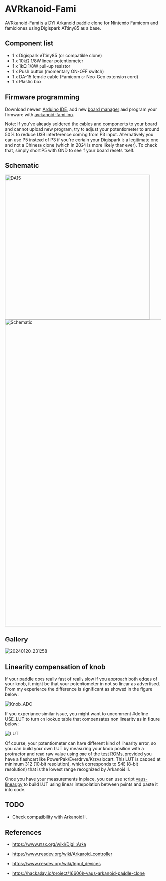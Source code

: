 # AVRkanoid-Fami
AVRkanoid-Fami is a DYI Arkanoid paddle clone for Nintendo Famicom and famiclones using Digispark ATtiny85 as a base.

## Component list
* 1 x Digispark ATtiny85 (or compatible clone)
* 1 x 10kΩ 1/8W linear potentiometer
* 1 x 1kΩ 1/8W pull-up resistor
* 1 x Push button (momentary ON-OFF switch)
* 1 x DA-15 female cable (Famicom or Neo-Geo extension cord)
* 1 x Plastic box

## Firmware programming
Download newest [Arduino IDE](https://www.arduino.cc/en/software), add new [board manager](https://github.com/SpenceKonde/ATTinyCore/blob/v2.0.0-devThis-is-the-head-submit-PRs-against-this/Installation.md) and program your firmware with [avrkanoid-fami.ino](avrkanoid-fami.ino).

Note: If you've already soldered the cables and components to your board and cannot upload new program, try to adjust your potentiometer to around 50% to reduce USB interference coming from P3 input.
Alternatively you can use P5 instead of P3 if you're certain your Digispark is a legitimate one and not a Chinese clone (which in 2024 is more likely than ever). To check that, simply short P5 with GND to see if your board resets itself.

## Schematic
<img width="468" alt="DA15" src="https://github.com/kkusz/avrkanoid-fami/assets/61786451/c8e22cc5-8d10-47bf-b03e-164176049523">
<img width="995" alt="Schematic" src="https://github.com/kkusz/avrkanoid-fami/assets/61786451/298cf306-1edf-4bab-ae01-b3f25421aed6">

## Gallery
![20240120_231258](https://github.com/kkusz/avrkanoid-fami/assets/61786451/b409b472-ece0-444b-8fa2-f0d4fcac7646)

## Linearity compensation of knob
If your paddle goes really fast of really slow if you approach both edges of your knob, it might be that your potentiometer in not so linear as advertised.
From my experience the difference is significant as showed in the figure below:

![Knob_ADC](https://github.com/kkusz/avrkanoid-fami/assets/61786451/b4d84e9d-1db2-43ba-95de-b6b3d89ffbae)

If you experiance similar issue, you might want to uncomment #define USE_LUT to turn on lookup table that compensates non linearity as in figure below:

![LUT](https://github.com/kkusz/avrkanoid-fami/assets/61786451/7a64f6e4-1ff9-44a3-8dd2-472cf8cc132d)

Of course, your potentiometer can have different kind of linearity error, so you can build your own LUT by measuring your knob position with a protractor and read raw value using one of the [test ROMs](https://forums.nesdev.org/viewtopic.php?t=23801), provided you have a flashcart like PowerPak/Everdrive/Krzysiocart. This LUT is capped at minimum 312 (10-bit resolution), which corresponds to $4E (8-bit resolution) that is the lowest range recognized by Arkanoid II.

Once you have your measurements in place, you can use script [vaus-linear.py](vaus-linear.py) to build LUT using linear interpolation between points and paste it into code.


## TODO
* Check compatibility with Arkanoid II.

## References
* https://www.msx.org/wiki/Digi::Arka
* https://www.nesdev.org/wiki/Arkanoid_controller

* https://www.nesdev.org/wiki/Input_devices
* https://hackaday.io/project/166068-vaus-arkanoid-paddle-clone


